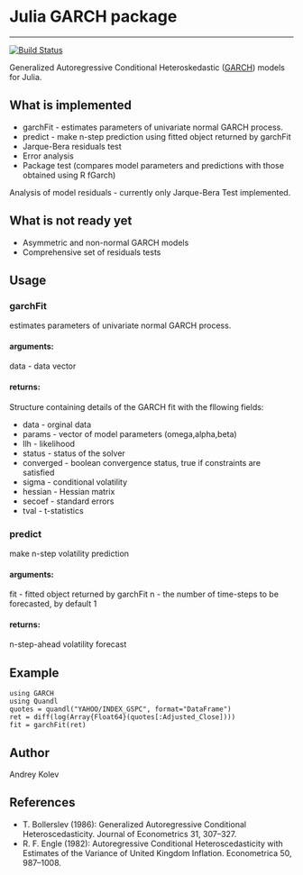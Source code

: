 # Julia GARCH package
***
[![Build Status](https://travis-ci.org/AndreyKolev/GARCH.jl.svg?branch=master)](https://travis-ci.org/AndreyKolev/GARCH.jl)

Generalized Autoregressive Conditional Heteroskedastic ([GARCH](http://en.wikipedia.org/wiki/Autoregressive_conditional_heteroskedasticity)) models for Julia.

## What is implemented

* garchFit - estimates parameters of univariate normal GARCH process.
* predict - make n-step prediction using fitted object returned by garchFit
* Jarque-Bera residuals test 
* Error analysis
* Package test (compares model parameters and predictions with those obtained using R fGarch)

Analysis of model residuals - currently only Jarque-Bera Test implemented.

## What is not ready yet

* Asymmetric and non-normal GARCH models
* Comprehensive set of residuals tests

## Usage
### garchFit
estimates parameters of univariate normal GARCH process.
#### arguments:
data - data vector
#### returns:
Structure containing details of the GARCH fit with the fllowing fields:

* data - orginal data  
* params - vector of model parameters (omega,alpha,beta)  
* llh - likelihood  
* status - status of the solver  
* converged - boolean convergence status, true if constraints are satisfied  
* sigma - conditional volatility  
* hessian - Hessian matrix
* secoef - standard errors
* tval - t-statistics
  
### predict
make n-step volatility prediction  
#### arguments:
fit - fitted object returned by garchFit 
n - the number of time-steps to be forecasted, by default 1
#### returns:
n-step-ahead volatility forecast

## Example

    using GARCH
    using Quandl
    quotes = quandl("YAHOO/INDEX_GSPC", format="DataFrame")
    ret = diff(log(Array{Float64}(quotes[:Adjusted_Close])))
    fit = garchFit(ret)
    
## Author
Andrey Kolev

## References
* T. Bollerslev (1986): Generalized Autoregressive Conditional Heteroscedasticity. Journal of Econometrics 31, 307–327.
* R. F. Engle (1982): Autoregressive Conditional Heteroscedasticity with Estimates of the Variance of United Kingdom Inflation. Econometrica 50, 987–1008.
